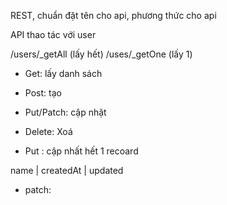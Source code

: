 REST, chuẩn đặt tên cho api, phương thức cho api

API thao tác với user

/users/\_getAll (lấy hết)
/uses/\_getOne (lấy 1)

- Get: lấy danh sách
- Post: tạo
- Put/Patch: cập nhật
- Delete: Xoá

- Put : cập nhất hết 1 recoard

name | createdAt | updated

- patch:
